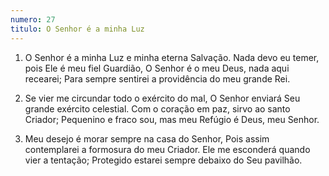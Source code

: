 ```yaml
---
numero: 27
titulo: O Senhor é a minha Luz
---
```

1. O Senhor é a minha Luz e minha eterna Salvação.
   Nada devo eu temer, pois Ele é meu fiel Guardião,
   O Senhor é o meu Deus, nada aqui recearei;
   Para sempre sentirei a providência do meu grande Rei.

2. Se vier me circundar todo o exército do mal,
   O Senhor enviará Seu grande exército celestial.
   Com o coração em paz, sirvo ao santo Criador;
   Pequenino e fraco sou, mas meu Refúgio é Deus, meu Senhor.

3. Meu desejo é morar sempre na casa do Senhor,
   Pois assim contemplarei a formosura do meu Criador.
   Ele me esconderá quando vier a tentação;
   Protegido estarei sempre debaixo do Seu pavilhão.
